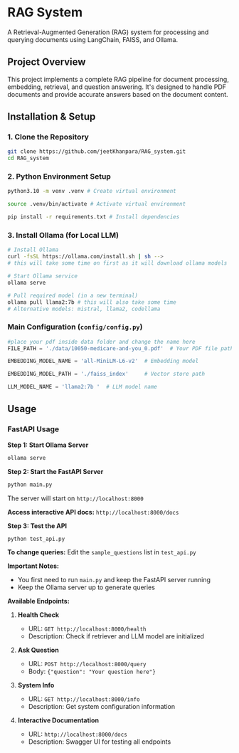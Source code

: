 # RAG System

A Retrieval-Augmented Generation (RAG) system for processing and querying documents using LangChain, FAISS, and Ollama.

## Project Overview

This project implements a complete RAG pipeline for document processing, embedding, retrieval, and question answering. It's designed to handle PDF documents and provide accurate answers based on the document content.

## Installation & Setup


### 1. Clone the Repository
```bash
git clone https://github.com/jeetKhanpara/RAG_system.git
cd RAG_system
```

### 2. Python Environment Setup
```bash
python3.10 -m venv .venv # Create virtual environment

source .venv/bin/activate # Activate virtual environment

pip install -r requirements.txt # Install dependencies
```

### 3. Install Ollama (for Local LLM)
```bash
# Install Ollama
curl -fsSL https://ollama.com/install.sh | sh --> 
# this will take some time on first as it will download ollama models

# Start Ollama service
ollama serve

# Pull required model (in a new terminal)
ollama pull llama2:7b # this will also take some time
# Alternative models: mistral, llama2, codellama
```

### Main Configuration (`config/config.py`)
```python
#place your pdf inside data folder and change the name here
FILE_PATH = './data/10050-medicare-and-you_0.pdf'  # Your PDF file path

EMBEDDING_MODEL_NAME = 'all-MiniLM-L6-v2'  # Embedding model

EMBEDDING_MODEL_PATH = './faiss_index'     # Vector store path

LLM_MODEL_NAME = 'llama2:7b '  # LLM model name
```

## Usage

### FastAPI Usage

**Step 1: Start Ollama Server**
```bash
ollama serve
```

**Step 2: Start the FastAPI Server**
```bash
python main.py
```

The server will start on `http://localhost:8000`

**Access interactive API docs:** `http://localhost:8000/docs`

**Step 3: Test the API**
```bash
python test_api.py
```

**To change queries:** Edit the `sample_questions` list in `test_api.py`

**Important Notes:**
- You first need to run `main.py` and keep the FastAPI server running
- Keep the Ollama server up to generate queries

**Available Endpoints:**

1. **Health Check**
   - URL: `GET http://localhost:8000/health`
   - Description: Check if retriever and LLM model are initialized

2. **Ask Question**
   - URL: `POST http://localhost:8000/query`
   - Body: `{"question": "Your question here"}`

3. **System Info**
   - URL: `GET http://localhost:8000/info`
   - Description: Get system configuration information

4. **Interactive Documentation**
   - URL: `http://localhost:8000/docs`
   - Description: Swagger UI for testing all endpoints

